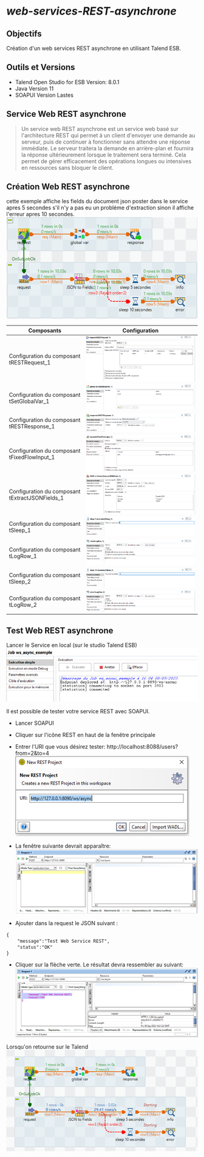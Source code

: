 # _web-services-REST-asynchrone_
## Objectifs
Création d'un web services REST asynchrone en utilisant Talend ESB.

## Outils et Versions
- Talend Open Studio for ESB Version: 8.0.1
- Java Version 11
- SOAPUI Version Lastes

## Service Web REST asynchrone
> Un service web REST asynchrone est un service web basé sur l'architecture REST qui permet à un client d'envoyer une demande au serveur, puis de continuer à fonctionner sans attendre une réponse immédiate. 
> Le serveur traitera la demande en arrière-plan et fournira la réponse ultérieurement lorsque le traitement sera terminé. 
> Cela permet de gérer efficacement des opérations longues ou intensives en ressources sans bloquer le client.

## Création Web REST asynchrone
cette exemple affiche les fields du document json poster dans le service apres 5 secondes s'il n'y a pas eu un probléme d'extraction sinon il affiche l'erreur apres 10 secondes.
![Création Web REST asynchrone.](/image/ws_async_exemple.PNG "Exemple de création Web REST asynchrone.")

| Composants | Configuration |
| ------ | ------ |
| Configuration du composant tRESTRequest_1 | ![Création Web REST asynchrone.](/image/config-tRESTRequest_1.PNG "Exemple de création Web REST asynchrone.") |
| Configuration du composant tSetGlobalVar_1 | ![Création Web REST asynchrone.](/image/config-tSetGlobalVar_1.PNG "Exemple de création Web REST asynchrone.") |
| Configuration du composant tRESTResponse_1 | ![Création Web REST asynchrone.](/image/config-tRESTResponse_1.PNG "Exemple de création Web REST asynchrone.") |
| Configuration du composant tFixedFlowInput_1 | ![Création Web REST asynchrone.](/image/config-tFixedFlowInput_1.PNG "Exemple de création Web REST asynchrone.") |
| Configuration du composant tExtractJSONFields_1 | ![Création Web REST asynchrone.](/image/config-tExtractJSONFields_1.PNG "Exemple de création Web REST asynchrone.") |
| Configuration du composant tSleep_1 | ![Création Web REST asynchrone.](/image/config-tSleep_1.PNG "Exemple de création Web REST asynchrone.") |
| Configuration du composant tLogRow_1 | ![Création Web REST asynchrone.](/image/config-tLogRow_1.PNG "Exemple de création Web REST asynchrone.") |
| Configuration du composant tSleep_2 | ![Création Web REST asynchrone.](/image/config-tSleep_2.PNG "Exemple de création Web REST asynchrone.") |
| Configuration du composant tLogRow_2 | ![Création Web REST asynchrone.](/image/config-tLogRow_2.PNG "Exemple de création Web REST asynchrone.") |

## Test Web REST asynchrone

Lancer le Service en local (sur le studio Talend ESB)
![Test Web REST asynchrone.](/image/exec_service_local.PNG "Test Web REST asynchrone.")

Il est possible de tester votre service REST avec SOAPUI.

- Lancer SOAPUI
- Cliquer sur l'icône REST en haut de la fenêtre principale
- Entrer l'URI que vous désirez tester: http://localhost:8088/users?from=2&to=4
![Test Web REST asynchrone.](/image/creation-ws-REST-SOAPUI.PNG "Test Web REST asynchrone.")
- La fenêtre suivante devrait apparaître:
![Test Web REST asynchrone.](/image/creation-ws-REST-SOAPUI1.PNG "Test Web REST asynchrone.")

- Ajouter dans la request le JSON suivant :
```
{
	"message":"Test Web Service REST",
	"status":"OK"
}
```
- Cliquer sur la flèche verte. Le résultat devra ressembler au suivant:
![Test Web REST asynchrone.](/image/resultat-SOAPUI.PNG "Test Web REST asynchrone.")

Lorsqu'on retourne sur le Talend 
![Test Web REST asynchrone.](/image/result-ws_async_exemple.PNG "Test Web REST asynchrone.")
